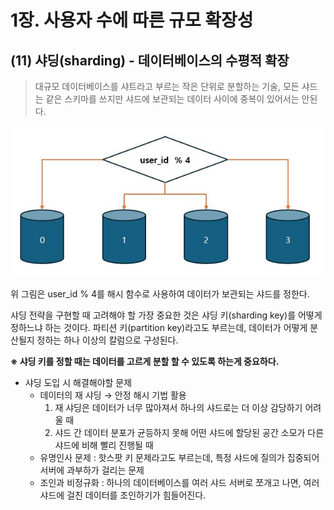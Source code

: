 # 1장. 사용자 수에 따른 규모 확장성

## (11) 샤딩(sharding) - 데이터베이스의 수평적 확장

> 대규모 데이터베이스를 샤트라고 부르는 작은 단위로 분할하는 기술, 모든 샤드는 같은 스키마를 쓰지만 샤드에 보관되는 데이터 사이에 중복이 있어서는 안된다.

![1-11.sharding.JPG](../images/chapter1/1-11.sharding.JPG)

위 그림은 user_id % 4를 해시 함수로 사용하여 데이터가 보관되는 샤드를 정한다.

샤딩 전략을 구현할 때 고려해야 할 가장 중요한 것은 샤딩 키(sharding key)를 어떻게 정하느냐 하는 것이다.
파티션 키(partition key)라고도 부르는데, 데이터가 어떻게 분산될지 정하는 하나 이상의 칼럼으로 구성된다.

**※ 샤딩 키를 정할 때는 데이터를 고르게 분할 할 수 있도록 하는게 중요하다.**

- 샤딩 도입 시 해결해야할 문제
  - 데이터의 재 샤딩 → 안정 해시 기법 활용
    1. 재 샤딩은 데이터가 너무 많아져서 하나의 샤드로는 더 이상 감당하기 어려울 때
    2. 샤드 간 데이터 분포가 균등하지 못해 어떤 샤드에 할당된 공간 소모가 다른 샤드에 비해 빨리 진행될 때
  - 유명인사 문제 : 핫스팟 키 문제라고도 부르는데, 특정 샤드에 질의가 집중되어 서버에 과부하가 걸리는 문제
  - 조인과 비정규화 : 하나의 데이터베이스를 여러 샤드 서버로 쪼개고 나면, 여러 샤드에 걸친 데이터를 조인하기가 힘들어진다.